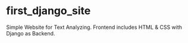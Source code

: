 # first_django_site
Simple Website for Text Analyzing. Frontend includes HTML &amp; CSS with Django as Backend.
